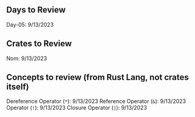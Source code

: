 ## Days to Review
Day-05: 9/13/2023

## Crates to Review
Nom: 9/13/2023

## Concepts to review (from Rust Lang, not crates itself)
Dereference Operator (`*`): 9/13/2023
Reference Operator (`&`): 9/13/2023
Operator (`!`): 9/13/2023
Closure Operator (`|`): 9/13/2023

